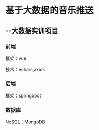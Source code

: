 # 基于大数据的音乐推送
## --大数据实训项目

### 前端
框架：vue

技术：echars,axios

### 后端
框架：springboot

### 数据库
NoSQL：MongoDB

